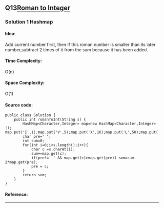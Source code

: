 ## Q13[Roman to Integer](https://leetcode.com/problems/roman-to-integer/) 

### Solution 1 Hashmap
#### Idea:
Add current number first, then If this roman number is smaller than its later number,subtract 2 times of it from the sum because it has been added.
#### Time Complexity: 
O(n)
#### Space Complexity:
O(1)
#### Source code:
```
public class Solution {
    public int romanToInt(String s) {
        HashMap<Character,Integer> map=new HashMap<Character,Integer>();        		map.put('I',1);map.put('V',5);map.put('X',10);map.put('L',50);map.put('C',100);map.put('D',500);map.put('M',1000);
        char pre=' ';
        int sum=0;
        for(int i=0;i<s.length();i++){
            char c =s.charAt(i);
            sum+=map.get(c);
            if(pre!=' ' && map.get(c)>map.get(pre)) sum=sum-2*map.get(pre);
            pre = c;
        }
        return sum;
    }
}
```
#### Reference:

---

